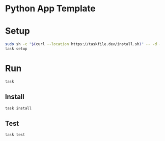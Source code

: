 # Python App Template

# Setup

```bash
sudo sh -c "$(curl --location https://taskfile.dev/install.sh)" -- -d -b /usr/local/bin
task setup
```

# Run

```bash
task
```

## Install

```bash
task install
```

## Test

```bash
task test
```
